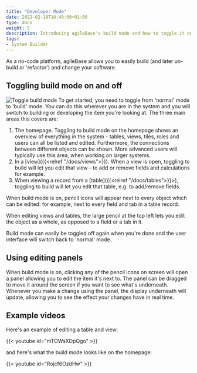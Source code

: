 ```yaml
---
title: "Developer Mode"
date: 2022-02-18T16:40:00+01:00
type: docs
weight: 5
description: Introducing agileBase's build mode and how to toggle it on and off
tags:
- System Builder
---
```

As a no-code platform, agileBase allows you to easily build (and later un-build or 'refactor') and change your software.

## Toggling build mode on and off
![Toggle build mode](/toggle-build-mode.png)
To get started, you need to toggle from 'normal' mode to 'build' mode. You can do this wherever you are in the system and you will switch to building or developing the item you're looking at. The three main areas this covers are:
1. The homepage. Toggling to build mode on the homepage shows an overview of everything in the system - tables, views, tiles, roles and users can all be listed and edited. Furthermore, the connections between different objects can be shown. More advanced users will typically use this area, when working on larger systems.
2. In a [view]({{<relref "/docs/views">}}). When a view is open, toggling to build will let you edit that view - to add or remove fields and calculations for example.
3. When viewing a record from a [table]({{<relref "/docs/tables">}}>), toggling to build will let you edit that table, e.g. to add/remove fields.

When build mode is on, pencil icons will appear next to every object which can be edited: for example, next to every field and tab in a table record.

When editing views and tables, the large pencil at the top left lets you edit the object as a whole, as opposed to a field or a tab in it.

Build mode can easily be toggled off again when you're done and the user interface will switch back to 'normal' mode.

## Using editing panels
When build mode is on, clicking any of the pencil icons on screen will open a panel allowing you to edit the item it's next to. The panel can be dragged to move it around the screen if you want to see what's underneath. Whenever you make a change using the panel, the display underneath will update, allowing you to see the effect your changes have in real time.

## Example videos
Here's an example of editing a table and view:

{{< youtube id="mTOWsXDpQgo" >}}

and here's what the build mode looks like on the homepage:

{{< youtube id="Rojcf6OzdHw" >}}
